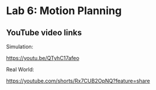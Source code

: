 # Lab 6: Motion Planning

## YouTube video links

Simulation:

https://youtu.be/QTyhC17afeo



Real World:

https://youtube.com/shorts/Rx7CUB2OpNQ?feature=share
